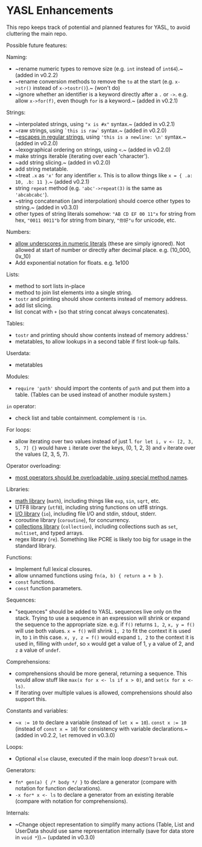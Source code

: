# YASL Enhancements
This repo keeps track of potential and planned features for YASL, to avoid cluttering the main repo.

Possible future features:

Naming:
- ~rename numeric types to remove size (e.g. `int` instead of `int64`).~ (added in v0.2.2)
- ~rename conversion methods to remove the `to` at the start (e.g. `x->str()` instead of `x->tostr()`).~ (won't do)
- ~ignore whether an identifier is a keyword directly after a `.` or `->`. e.g. allow `x->for(f)`, even though `for` is a keyword.~ (added in v0.2.1)

Strings:
- ~interpolated strings, using `"x is #x"` syntax.~ (added in v0.2.1)
- ~raw strings, using `` `this is raw` `` syntax.~ (added in v0.2.0)
- ~[escapes in regular strings](string-escapes.md), using `'this is a newline: \n'` syntax.~ (added in v0.2.0)
- ~lexographical ordering on strings, using `<`.~ (added in v0.2.0)
- make strings iterable (iterating over each 'character').
- ~add string slicing.~ (added in v0.2.0)
- add string metatable.
- ~treat `.x` as `'x'` for any identifier `x`. This is to allow things like `x = { .a: 10, .b: 11 }`.~ (added v0.2.1)
- string `repeat` method (e.g. `'abc'->repeat(3)` is the same as `'abcabcabc'`).
- ~string concatenation (and interpolation) should coerce other types to string.~ (added in v0.3.0)
- other types of string literals somehow: `"AB CD EF 00 11"x` for string from hex, `"0011 0011"b` for string from binary, `"你好"u` for unicode, etc.

Numbers:
- [allow underscores in numeric literals](underscores-in-numeric-literals.md) (these are simply ignored). Not allowed at start of number or directly after decimal place. e.g. (10_000, 0x_10)
- Add exponential notation for floats. e.g. 1e100

Lists:
- method to sort lists in-place
- method to join list elements into a single string.
- `tostr` and printing should show contents instead of memory address.
- add list slicing.
- list concat with `+` (so that string concat always concatenates).

Tables:
- `tostr` and printing should show contents instead of memory address.'
- metatables, to allow lookups in a second table if first look-up fails.

Userdata:
- metatables

Modules:
- `require 'path'` should import the contents of `path` and put them into a table. (Tables can be used instead of another module system.)

`in` operator:
- check list and table containment. complement is `!in`.

For loops:
- allow iterating over two values instead of just 1. `for let i, v <- [2, 3, 5, 7] {}` would have `i` iterate over the keys, (0, 1, 2, 3) and `v` iterate over the values (2, 3, 5, 7).

Operator overloading:
- [most operators should be overloadable, using special method names](operator-overloading.md).

Libraries:
- [math library](std-math.md) (`math`), including things like `exp`, `sin`, `sqrt`, etc.
- UTF8 library (`utf8`), including string functions on utf8 strings.
- [I/O library](std-io.md) (`io`), including file I/O and stdin, stdout, stderr.
- coroutine library (`coroutine`), for concurrency.
- [collections library](std-collections.md) (`collection`), including collections such as `set`, `multiset`, and typed arrays.
- regex library (`re`). Something like PCRE is likely too big for usage in the standard library.

Functions:
- Implement full lexical closures.
- allow unnamed functions using `fn(a, b) { return a + b }`.
- `const` functions.
- `const` function parameters.

Sequences:
- "sequences" should be added to YASL. sequences live only on the stack. Trying to use a sequence in an expression will shrink or expand the sequence to the appropriate size. e.g. if `f()` returns `1, 2`, `x, y = f()` will use both values. `x = f()` will shrink `1, 2` to fit the context it is used in, to `1` in this case. `x, y, z = f()` would expand `1, 2` to the context it is used in, filling with `undef`, so `x` would get a value of 1, `y` a value of 2, and `z` a value of `undef`.

Comprehensions:
- comprehensions should be more general, returning a sequence. This would allow stuff like `max(x for x <- ls if x > 0)`, and `set(x for x <- ls)`.
- If iterating over multiple values is allowed, comprehensions should also support this.

Constants and variables:
- ~`x := 10` to declare a variable (instead of `let x = 10`). `const x := 10` (instead of `const x = 10`) for consistency with variable declarations.~ (added in v0.2.2, `let` removed in v0.3.0)

Loops:
- Optional `else` clause, executed if the main loop _doesn't_ `break` out.

Generators:
- `fn* gen(a) { /* body */ }` to declare a generator (compare with notation for function declarations).
- `-x for* x <- ls` to declare a generator from an existing iterable (compare with notation for comprehensions).

Internals:
- ~Change object representation to simplify many actions (Table, List and UserData should use same representation internally (save for data store in `void *`)).~ (updated in v0.3.0)
